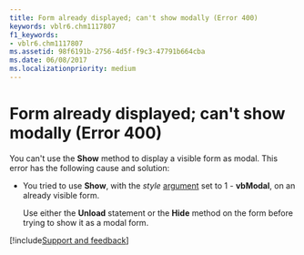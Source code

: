 ```yaml
---
title: Form already displayed; can't show modally (Error 400)
keywords: vblr6.chm1117807
f1_keywords:
- vblr6.chm1117807
ms.assetid: 98f6191b-2756-4d5f-f9c3-47791b664cba
ms.date: 06/08/2017
ms.localizationpriority: medium
---
```



# Form already displayed; can't show modally (Error 400)

You can't use the **Show** method to display a visible form as modal. This error has the following cause and solution:



- You tried to use **Show**, with the _style_ [argument](../../Glossary/vbe-glossary.md#argument) set to 1 - **vbModal**, on an already visible form.
    
    Use either the **Unload** statement or the **Hide** method on the form before trying to show it as a modal form.

[!include[Support and feedback](~/includes/feedback-boilerplate.md)]

